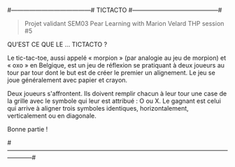 #—————————————# TICTACTO #——————————————#

> Projet validant SEM03
> Pear Learning with Marion Velard 
> THP session #5


QU’EST CE QUE LE … TICTACTO ?

Le tic-tac-toe, aussi appelé « morpion » (par analogie au jeu de morpion) et « oxo » en Belgique, est un jeu de réflexion se pratiquant à deux joueurs au tour par tour dont le but est de créer le premier un alignement. Le jeu se joue généralement avec papier et crayon. 

Deux joueurs s'affrontent. Ils doivent remplir chacun à leur tour une case de la grille avec le symbole qui leur est attribué : O ou X. Le gagnant est celui qui arrive à aligner trois symboles identiques, horizontalement, verticalement ou en diagonale. 

Bonne partie ! 

#————————————————————————————————————————#